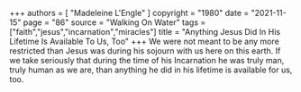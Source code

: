 +++
authors = [
  "Madeleine L'Engle"
]
copyright = "1980"
date = "2021-11-15"
page = "86"
source = "Walking On Water"
tags = ["faith","jesus","incarnation","miracles"]
title = "Anything Jesus Did In His Lifetime Is Available To Us, Too"
+++
We were not meant to be any more restricted than Jesus was during his sojourn with us here on this earth. If we take seriously that during the time of his Incarnation he was truly man, truly human as we are, than anything he did in his lifetime is available for us, too.
